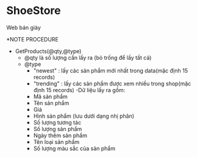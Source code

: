 # ShoeStore
Web bán giày

*NOTE PROCEDURE
- GetProducts(@qty,@type)
  - @qty là số lượng cần lấy ra (bỏ trống để lấy tất cả)
  - @type 
	- "newest" : lấy các sản phẩm mới nhất trong data(mặc định 15 records)
	- "trending" : lấy các sản phẩm được xem nhiều trong shop(mặc định 15 records)
  -Dữ liệu lấy ra gồm:
	- Mã sản phẩm
	- Tên sản phẩm
	- Giá
	- Hình sản phẩm (lưu dưới dạng nhị phân)
	- Số lượng tương tác
	- Số lượng sản phẩm
	- Ngày thêm sản phẩm
	- Tên loại sản phẩm
	- Số lượng màu sắc của sản phẩm

